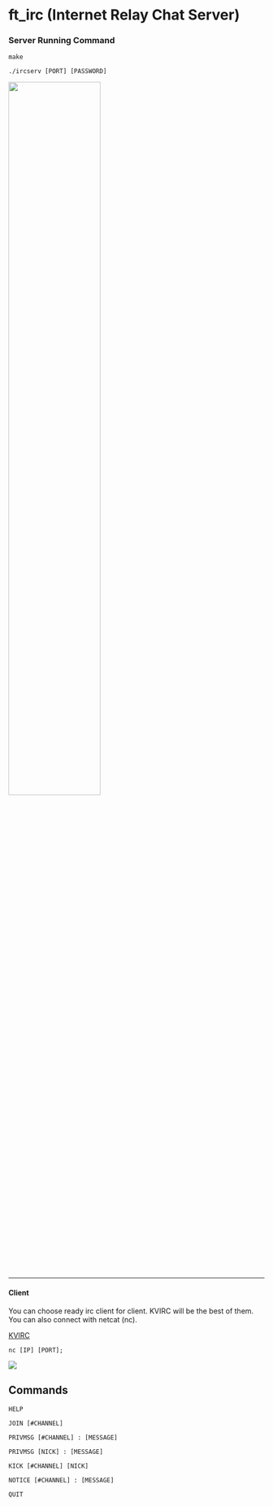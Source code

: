 <!-- # ft_irc
Create your own IRC server in C++, fully compatible with an official client.

# Fonksiyonlar
<br> -->

<!--|---
|socket
|---
|setsockopt
|---
|getsockname
|---
|getprotobyname
|---
|gethostbyname
|---
|getaddrinfto
|---
|freeaddrinfo
|---
|bind
|---
|connect
|---
|listen
|accept
|---
|htons
|---
|htonl
|---
|ntohs
|---
|nthol
|---
|inet_addr
|---
|inet_ntoa
|---
|send
|---
|recv
|---
|signal
|---
|lsekk
|---
|fstat
|---
|fcntl
|---
|poll-->

<!-- ### 1. Socket creation:
```
int sockfd = socket(domain, type, protocol)
```
sockfd: socket descriptor, an integer (like a file-handle)
domain: integer, specifies communication domain. We use AF_ LOCAL as defined in the POSIX standard for communication between processes on the same host. For communicating between processes on different hosts connected by IPV4, we use AF_INET and AF_I NET 6 for processes connected by IPV6.
type: communication type
SOCK_STREAM: TCP(reliable, connection oriented)
SOCK_DGRAM: UDP(unreliable, connectionless)
protocol: Protocol value for Internet Protocol(IP), which is 0. This is the same number which appears on protocol field in the IP header of a packet.(man protocols for more details)
### 2. Setsockopt:

This helps in manipulating options for the socket referred by the file descriptor sockfd. This is completely optional, but it helps in reuse of address and port. Prevents error such as: “address already in use”.
```
int setsockopt(int sockfd, int level, int optname,  const void *optval, socklen_t optlen);
```
### 3. Bind:
```
int bind(int sockfd, const struct sockaddr *addr, socklen_t addrlen);
```
After the creation of the socket, the bind function binds the socket to the address and port number specified in addr(custom data structure). In the example code, we bind the server to the localhost, hence we use INADDR_ANY to specify the IP address.

### 4. Listen:
```
int listen(int sockfd, int backlog);
```
It puts the server socket in a passive mode, where it waits for the client to approach the server to make a connection. The backlog, defines the maximum length to which the queue of pending connections for sockfd may grow. If a connection request arrives when the queue is full, the client may receive an error with an indication of ECONNREFUSED.

### 5. Accept: 
```
int new_socket= accept(int sockfd, struct sockaddr *addr, socklen_t *addrlen);
```

It extracts the first connection request on the queue of pending connections for the listening socket, sockfd, creates a new connected socket, and returns a new file descriptor referring to that socket. At this point, the connection is established between client and server, and they are ready to transfer data.

Stages for Client
Socket connection: Exactly same as that of server’s socket creation
Connect: The connect() system call connects the socket referred to by the file descriptor sockfd to the address specified by addr. Server’s address and port is specified in addr.

https://www.tutorialspoint.com/unix_sockets/what_is_socket.htm -->

# ft_irc (Internet Relay Chat Server)

### Server Running Command

```
make

./ircserv [PORT] [PASSWORD]

````

<img src="img/img.png" width="60%">

---

#### Client

You can choose ready irc client for client. KVIRC will be the best of them. You can also connect with netcat (nc).

[KVIRC](http://www.kvirc.net/)
```
nc [IP] [PORT];
```

<!-- <img src="img/img1.png" width="60%"> -->
![](img/img1.png)

## Commands

```
HELP 

JOIN [#CHANNEL]

PRIVMSG [#CHANNEL] : [MESSAGE]

PRIVMSG [NICK] : [MESSAGE]

KICK [#CHANNEL] [NICK]

NOTICE [#CHANNEL] : [MESSAGE]

QUIT 
```

